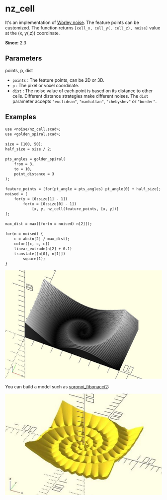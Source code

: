 # nz_cell

It's an implementation of [Worley noise](https://en.wikipedia.org/wiki/Worley_noise). The feature points can be customized. The function returns `[cell_x, cell_y(, cell_z), noise]` value at the (x, y(,z)) coordinate. 

**Since:** 2.3

## Parameters
points, p, dist
- `points` : The feature points, can be 2D or 3D. 
- `p` : The pixel or voxel coordinate.
- `dist` : The noise value of each point is based on its distance to other cells. Different distance strategies make different noises. The `dist` parameter accepts `"euclidean"`, `"manhattan"`, `"chebyshev"` or `"border"`.

## Examples

    use <noise/nz_cell.scad>;
    use <golden_spiral.scad>;

    size = [100, 50];
    half_size = size / 2;

    pts_angles = golden_spiral(
        from = 3, 
        to = 10, 
        point_distance = 3
    );

    feature_points = [for(pt_angle = pts_angles) pt_angle[0] + half_size];
    noised = [
        for(y = [0:size[1] - 1]) 
            for(x = [0:size[0] - 1]) 
                [x, y, nz_cell(feature_points, [x, y])]
    ];

    max_dist = max([for(n = noised) n[2]]);

    for(n = noised) {
        c = abs(n[2] / max_dist);
        color([c, c, c])
        linear_extrude(n[2] + 0.1)
        translate([n[0], n[1]])
            square(1);
    }

![nz_cell](images/lib2x-nz_cell-1.JPG)

You can build a model such as [voronoi_fibonacci2](https://github.com/JustinSDK/dotSCAD/blob/master/examples/voronoi/voronoi_fibonacci2.scad):

![nz_cell](images/lib2x-nz_cell-2.JPG)